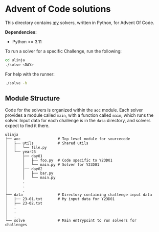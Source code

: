 # Advent of Code solutions

This directory contains [my](https://github.com/ulinja/) solvers, written in Python, for Advent Of Code.

**Dependencies:**
- Python >= 3.11

To run a solver for a specific Challenge, run the following:
```bash
cd ulinja
./solve <DAY>
```

For help with the runner:
```bash
./solve -h
```

## Module Structure

Code for the solvers is organized within the `aoc` module.
Each solver provides a module called `main`, with a function called `main`, which runs the solver.
Input data for each challenge is in the `data` directory, and solvers expect to find it there.

```text
ulinja
├── aoc                 # Top level module for sourcecode
│   ├── utils           # Shared utils
│   │   └── file.py
│   └── year23
│       ├── day01
│       │   ├── foo.py  # Code specific to Y23D01
│       │   └── main.py # Solver for Y23D01
│       ├── day02
│       │   ├── bar.py
│       │   └── main.py
│       .
│       .
│       .
├── data                # Directory containing challenge input data
│   ├── 23-01.txt       # My input data for Y23D01
│   ├── 23-02.txt
│   .
│   .
│   .
└── solve               # Main entrypoint to run solvers for challenges
```
